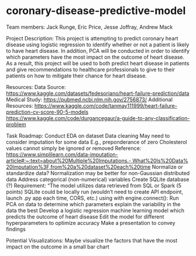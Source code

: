 # coronary-disease-predictive-model

Team members: Jack Runge, Eric Price, Jesse Joffray, Andrew Mack

Project Description: This project is attempting to predict coronary heart disease using logistic regression to identify whether or not a patient is likely to have heart disease. In addition, PCA will be conducted in order to identify which parameters have the most impact on the outcome of heart disease. As a result, this project will be used to both predict heart disease in patients and give recommendations to healthcare professionals to give to their patients on how to mitigate their chance for heart disease. 

Resources:
Data Source: https://www.kaggle.com/datasets/fedesoriano/heart-failure-prediction/data
Medical Study: https://pubmed.ncbi.nlm.nih.gov/2756873/
Additional Resources:
https://www.kaggle.com/code/tanmay111999/heart-failure-prediction-cv-score-90-5-models
https://www.kaggle.com/code/durgancegaur/a-guide-to-any-classification-problem 

Task Roadmap:
Conduct EDA on dataset
Data cleaning
May need to consider imputation for some data
E.g., preponderance of zero Cholesterol values cannot simply be ignored or removed
Reference: https://www.simplilearn.com/data-imputation-article#:~:text=about%20Multiple%20Imputations.-,What%20Is%20Data%20Imputation%3F,from%20a%20dataset%20each%20time
Normalize or standardize data?
Normalization may be better for non-Gaussian distributed data
Address categorical (non-numerical) variables
Create SQLite database (?)
Requirement: “The model utilizes data retrieved from SQL or Spark (5 points)
SQLite could be locally run (wouldn’t need to create API endpoint, launch .py app each time, CORS, etc.) using with engine.connect():
Run PCA on data to determine which parameters explain the variability in the data the best
Develop a logistic regression machine learning model which predicts the outcome of heart disease 
Edit the model for different hyperparameters to optimize accuracy 
Make a presentation to convey findings


Potential Visualizations: Maybe visualize the factors that have the most impact on the outcome in a small bar chart
